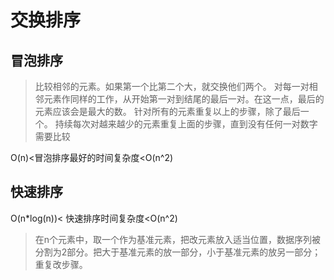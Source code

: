 # 交换排序

## 冒泡排序

>比较相邻的元素。如果第一个比第二个大，就交换他们两个。
对每一对相邻元素作同样的工作，从开始第一对到结尾的最后一对。在这一点，最后的元素应该会是最大的数。
针对所有的元素重复以上的步骤，除了最后一个。
持续每次对越来越少的元素重复上面的步骤，直到没有任何一对数字需要比较

O(n)<冒泡排序最好的时间复杂度<O(n^2)
## 快速排序

O(n*log(n))< 快速排序时间复杂度<O(n^2)

>在n个元素中，取一个作为基准元素，把改元素放入适当位置，数据序列被分割为2部分。把大于基准元素的放一部分，小于基准元素的放另一部分；重复改步骤。
